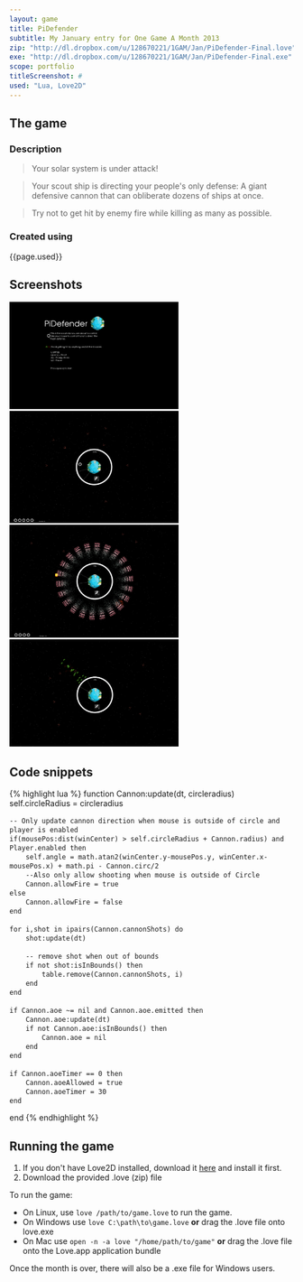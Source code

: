 ```yaml
---
layout: game
title: PiDefender
subtitle: My January entry for One Game A Month 2013
zip: "http://dl.dropbox.com/u/128670221/1GAM/Jan/PiDefender-Final.love"
exe: "http://dl.dropbox.com/u/128670221/1GAM/Jan/PiDefender-Final.exe"
scope: portfolio
titleScreenshot: #
used: "Lua, Love2D"
---
```


## The game ##

### Description  ###
>Your solar system is under attack!

>Your scout ship is directing your people's only defense:
>A giant defensive cannon that can obliberate dozens of ships at once.

>Try not to get hit by enemy fire while killing as many as possible.

### Created using ###
{{page.used}}

<h2 id="screenshots">Screenshots</h2>
<a href="/assets/images/portfolio/pidefender/pidefender-1.png"><img src="/assets/images/portfolio/pidefender/pidefender-1.png" alt="screenshot" width="300" /></a>
<a href="/assets/images/portfolio/pidefender/pidefender-2.png"><img src="/assets/images/portfolio/pidefender/pidefender-2.png" alt="screenshot" width="300" /></a>
<a href="/assets/images/portfolio/pidefender/pidefender-3.png"><img src="/assets/images/portfolio/pidefender/pidefender-3.png" alt="screenshot" width="300" /></a>
<a href="/assets/images/portfolio/pidefender/pidefender-4.png"><img src="/assets/images/portfolio/pidefender/pidefender-4.png" alt="screenshot" width="300" /></a>

<h2 id="snippets">Code snippets</h2>

{% highlight lua %}
function Cannon:update(dt, circleradius)
    self.circleRadius = circleradius

    -- Only update cannon direction when mouse is outside of circle and player is enabled
    if(mousePos:dist(winCenter) > self.circleRadius + Cannon.radius) and Player.enabled then
        self.angle = math.atan2(winCenter.y-mousePos.y, winCenter.x-mousePos.x) + math.pi - Cannon.circ/2
        --Also only allow shooting when mouse is outside of Circle
        Cannon.allowFire = true
    else
        Cannon.allowFire = false
    end

    for i,shot in ipairs(Cannon.cannonShots) do
        shot:update(dt)

        -- remove shot when out of bounds
        if not shot:isInBounds() then
            table.remove(Cannon.cannonShots, i)
        end
    end

    if Cannon.aoe ~= nil and Cannon.aoe.emitted then
        Cannon.aoe:update(dt)
        if not Cannon.aoe:isInBounds() then
            Cannon.aoe = nil
        end
    end

    if Cannon.aoeTimer == 0 then
        Cannon.aoeAllowed = true
        Cannon.aoeTimer = 30
    end

end
{% endhighlight %}

<h2 id="download">Running the game</h2>

1. If you don't have Love2D installed, download it [here](http://love2d.org) and install it first.
2. Download the provided .love (zip) file

To run the game:

 * On Linux, use `love /path/to/game.love` to run the game.
 * On Windows use `love C:\path\to\game.love` **or** drag the .love file onto love.exe
 * On Mac use `open -n -a love "/home/path/to/game"` **or** drag the .love file onto the Love.app application bundle

Once the month is over, there will also be a .exe file for Windows users. 
